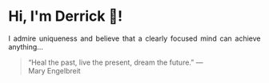 # Hi, I'm Derrick 👋!
<p align="justify">I admire uniqueness and believe that a clearly focused mind can achieve anything...</p> 
<!-- #quote-start -->
<blockquote>&ldquo;Heal the past, live the present, dream the future.&rdquo; &mdash; <footer>Mary Engelbreit</footer></blockquote>
<!-- #quote-end -->
